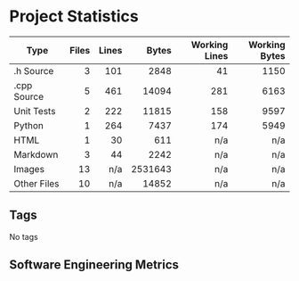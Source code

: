 Project Statistics
==================

| Type | Files | Lines | Bytes | Working Lines | Working Bytes |
|------|------:|------:|------:|--------------:|--------------:|
|.h Source|3|101|2848|41|1150|
|.cpp Source|5|461|14094|281|6163|
|Unit Tests|2|222|11815|158|9597|
|Python|1|264|7437|174|5949|
|HTML|1|30|611|n/a|n/a|
|Markdown|3|44|2242|n/a|n/a|
|Images|13|n/a|2531643|n/a|n/a|
|Other  Files|10|n/a|14852|n/a|n/a|

## Tags
No tags

## Software Engineering Metrics

